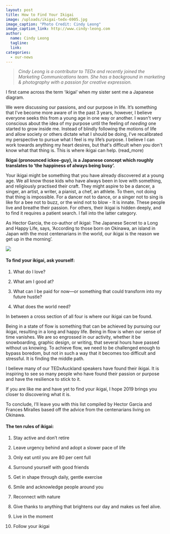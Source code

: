 ```yaml
---
layout: post
title: How to Find Your Ikigai
image: /uploads/ikigai-tedx-6905.jpg
image_caption: "Photo Credit: Cindy Leong"
image_caption_link: http://www.cindy-leong.com
author:
  name: Cindy Leong
  tagline:
  link:
categories:
  - our-news
---
```


> *Cindy Leong is a contributor to TEDx and recently joined the Marketing Communications team. She has a background in marketing & photography with a passion for creative expression.*

I first came across the term ‘ikigai’ when my sister sent me a Japanese diagram.

We were discussing our passions, and our purpose in life. It’s something that I’ve become more aware of in the past 3 years, however, I believe everyone seeks this from a young age in one way or another. I wasn't very conscious about the idea of my purpose until the feeling of *needing* one started to grow inside me. Instead of blindly following the motions of life and allow society or others dictate what I should be doing, I’ve recalibrated my perspective to pursue what I feel is my life’s purpose. I believe I can work towards anything my heart desires, but that's difficult when you don't know what that thing is. This is where ikigai can help. (read\_more)

**Ikigai (pronounced ickee-guy), is a Japanese concept which roughly translates to ‘the happiness of always being busy’.**

Your ikigai might be something that you have already discovered at a young age. We all know those kids who have always been in love with something, and religiously practised their craft. They might aspire to be a dancer, a singer, an artist, a writer, a pianist, a chef, an athlete. To them, not doing that thing is impossible. For a dancer not to dance, or a singer not to sing is like for a bee not to buzz, or the wind not to blow - It is innate. These people live and breathe their passion. For others, their ikigai is hidden deeply, and to find it requires a patient search. I fall into the latter category.

As Hector Garcia, the co-author of ikigai: The Japanese Secret to a Long and Happy Life, says, ‘According to those born on Okinawa, an island in Japan with the most centenarians in the world, our ikigai is the reason we get up in the morning’.

![](/uploads/ikigai-image.png)

#### To find your ikigai, ask yourself:

1. What do I love?

2. What am I good at?

3. What can I be paid for now—or something that could transform into my future hustle?

4. What does the world need?

In between a cross section of all four is where our ikigai can be found.

Being in a state of flow is something that can be achieved by pursuing our ikigai, resulting in a long and happy life. Being in flow is when our sense of time vanishes. We are so engrossed in our activity, whether it be snowboarding, graphic design, or writing, that several hours have passed without us knowing. To achieve flow, we need to be challenged enough to bypass boredom, but not in such a way that it becomes too difficult and stressful. It is finding the middle path.

I believe many of our TEDxAuckland speakers have found their ikigai. It is inspiring to see so many people who have found their passion or purpose and have the resilience to stick to it.

If you are like me and have yet to find your ikigai, I hope 2019 brings you closer to discovering what it is.

To conclude, I’ll leave you with this list compiled by Hector Garcia and Frances Miralles based off the advice from the centenarians living on Okinawa.

#### The ten rules of ikigai:

1. Stay active and don’t retire

2. Leave urgency behind and adopt a slower pace of life

3. Only eat until you are 80 per cent full

4. Surround yourself with good friends

5. Get in shape through daily, gentle exercise

6. Smile and acknowledge people around you

7. Reconnect with nature

8. Give thanks to anything that brightens our day and makes us feel alive.

9. Live in the moment

10. Follow your ikigai
